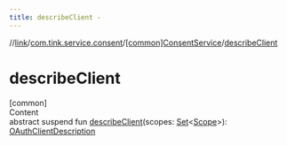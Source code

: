 ```yaml
---
title: describeClient -
---
```

//[link](../../index.md)/[com.tink.service.consent](../index.md)/[[common]ConsentService](index.md)/[describeClient](describe-client.md)



# describeClient  
[common]  
Content  
abstract suspend fun [describeClient](describe-client.md)(scopes: [Set](https://kotlinlang.org/api/latest/jvm/stdlib/kotlin.collections/-set/index.html)<[Scope](../../com.tink.model.user/[common]-scope/index.md)>): [OAuthClientDescription](../../com.tink.model.consent/[common]-o-auth-client-description/index.md)  



